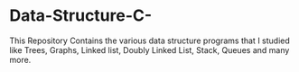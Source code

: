 # Data-Structure-C-
This Repository Contains the various data structure programs that I studied like Trees, Graphs, Linked list, Doubly Linked List, Stack, Queues and many more.
